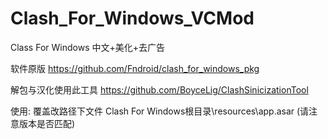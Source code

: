 # Clash_For_Windows_VCMod
Class For Windows 中文+美化+去广告

软件原版
https://github.com/Fndroid/clash_for_windows_pkg

解包与汉化使用此工具
https://github.com/BoyceLig/ClashSinicizationTool


使用:
覆盖改路径下文件 
Clash For Windows根目录\resources\app.asar
(请注意版本是否匹配)
